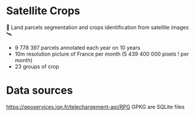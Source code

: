# Satellite Crops

🌱 Land parcels segmentation and crops identification from satellite images 🛰️


- 9 778 397 parcels annotated each year on 10 years
- 10m resolution picture of France per month (5 439 400 000 pixels ! per month)
- 23 groups of crop

# Data sources

https://geoservices.ign.fr/telechargement-api/RPG 
GPKG are SQLite files
